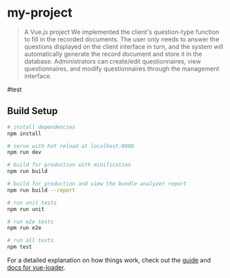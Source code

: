 # my-project

> A Vue.js project
>We implemented the client's question-type function to fill in the recorded documents.
The user only needs to answer the questions displayed on the client interface in turn,
and the system will automatically generate the record document and store it in the database. Administrators can create/edit questionnaires, view questionnaires, and modify questionnaires through the management interface.

#test
## Build Setup

``` bash
# install dependencies
npm install

# serve with hot reload at localhost:8080
npm run dev

# build for production with minification
npm run build

# build for production and view the bundle analyzer report
npm run build --report

# run unit tests
npm run unit

# run e2e tests
npm run e2e

# run all tests
npm test
```

For a detailed explanation on how things work, check out the [guide](http://vuejs-templates.github.io/webpack/) and [docs for vue-loader](http://vuejs.github.io/vue-loader).

